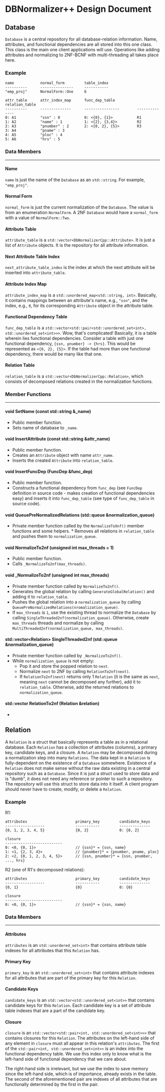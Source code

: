 # DBNormalizer++ Design Document

## Database

`Database` is a central repository for all database-relation information. Name, 
attributes, and functional dependencies are all stored into this one class. This
class is the main one client applications will use. Operations like adding 
attributes and normalizing to 2NF-BCNF with multi-threading all takes place 
here.

### Example

	name			normal_form			table_index
	----------		---------------		-----------
	"emp_proj"		NormalForm::One		6

	attr_table		attr_index_map		func_dep_table			relation_table
	----------		--------------		----------------		--------------
	0: A1			"ssn" : 0			0: <{0}, {1}> 			R1
	1: A2			"name" : 1			1: <{2}, {3,4}>			R2
	2: A3			"pnumber" : 2		2: <{0, 2}, {5}>		R3
	3: A4			"pname" : 3
	4: A5			"ploc" : 4
	5: A6			"hrs" : 5

### Data Members
---
#### Name

`name` is just the name of the `Database` as an `std::string`. For example, 
`"emp_proj"`.

#### Normal Form

`normal_form` is just the current normalization of the `Database`. The value is
from an enumeration `NormalForm`. A 2NF `Database` would have a `normal_form` 
with a value of `NormalForm::Two`.

#### Attribute Table

`attribute_table` is a `std::vector<DbNormalizerCpp::Attribute>`. It is just a 
list of `Attribute` objects. It is the repository for all attribute information.

#### Next Attribute Table Index

`next_attribute_table_index` is the index at which the next attribute will be 
inserted into `attribute_table`.

#### Attribute Index Map

`attribute_index_map` is a `std::unordered_map<std::string, int>`. Basically, it
contains mappings between an attribute's name, e.g., `"ssn"`, and the index, 
e.g., `0`, for its corresponding `Attribute` object in the attribute table.

#### Functional Dependency Table

`func_dep_table` is a 
`std::vector<std::pair<std::unordered_set<int>, std::unordered_set<int>>>`. 
Wow, that's complicated! Basically, it is a table wherein lies functional
dependencies. Consider a table with just one functional dependency, 
`{ssn, pnumber} -> {hrs}`. This would be represented as `<{0, 2}, {5}>`. If the 
table had more than one functional dependency, there would be many like that one.

#### Relation Table

`relation_table` is a `std::vector<DbNormalizerCpp::Relation>`, which consists 
of decomposed relations created in the normalization functions.

### Member Functions
---
#### void SetName (const std::string &_name)

* Public member function.
* Sets name of database to `_name`.

#### void InsertAttribute (const std::string &attr_name)

* Public member function.
* Creates an `Attribute` object with name `attr_name`.
* Inserts the created `Attribute` into `relation_table`.

#### void InsertFuncDep (FuncDep &func_dep)

* Public member function.
* Constructs a functional dependency from `func_dep` (see `FuncDep` definition 
in source code - makes creation of functional dependencies easy) and inserts it
into `func_dep_table` (see type of `func_dep_table` in source code).

#### void QueuePreNormalizedRelations (std::queue<Relation> &normalization_queue)

* Private member function called by the `NormalizeToXnf()` member functions and
some helpers. * Removes all relations in `relation_table` and pushes them to 
`normalization_queue`.

#### void NormalizeTo2nf (unsigned int max_threads = 1) 

* Public member function.
* Calls `_NormalizeTo2nf(max_threads)`.

#### void _NormalizeTo2nf (unsigned int max_threads)

* Private member function called by `NormalizeTo2nf()`.
* Generates the global relation by calling `GenerateGlobalRelation()` and adding
it to `relation_table`.
* Pushes the global relation into a `normalization_queue` by calling 
`QueuePreNormalizedRelations(nromalization_queue)`.
* If `max_threads` is `1`, use the existing thread to normalize the `Database`
by calling `SingleThreaded2nf(normalization_queue)`. Otherwise, create 
`max_threads` threads and normalize by calling 
`MultiThreaded2nf(normalization_queue, max_threads)`.

#### std::vector\<Relation> SingleThreaded2nf (std::queue<Relation> &normalization_queue)

* Private member function called by `_NormalizeTo2nf()`.
* While `normalization_queue` is not empty:
	* Pop it and store the popped relation to `next`.
	* Normalize `next` to 2NF by calling `RelationTo2nf(next)`.
	* If `RelationTo2nf(next)` returns only 1 `Relation` (it is the same as 
	`next`, meaning `next` cannot be decomposed any further), add it to 
	`relation_table`. Otherwise, add the returned relations to 
	`normalization_queue`.

#### std::vector<Relation> RelationTo2nf (Relation &relation)

* 

## Relation 

A `Relation` is a struct that basically represents a table as in a relational
database. Each `Relation` has a collection of attributes (columns), a primary
key, candidate keys, and a closure. A `Relation` may be decomposed during a
normalization step into many `Relations`. The data kept in a `Relation` is
fully-dependent on the existence of a `Database` somewhere. Existence of a 
`Relation` does not make sense without the raw data existing in a central 
repository such as a `Database`. Since it is just a struct used to store data 
and is "dumb", it does not need any reference or pointer to such a repository. 
The repository will use this struct to store data into it itself. A client 
program should never have to create, modify, or delete a `Relation`.

### Example

R1:

	attributes						primary_key			candidate_keys
	------------------				-----------			--------------
	{0, 1, 2, 3, 4, 5}				{0, 2}				0: {0, 2}

	closure
	--------------------------
	0: <0, {0, 1}>					// {ssn}* = {ssn, name}
	1: <1, {2, 3, 4}>				// {pnumber}* = {pnumber, pname, ploc}
	2: <2, {0, 1, 2, 3, 4, 5}>		// {ssn, pnumber}* = {ssn, pnumber, ..., hrs}

R2 (one of R1's decomposed relations):

	attributes						primary_key			candidate_keys
	------------------				-----------			--------------
	{0, 1}							{0}					0: {0}

	closure
	--------------------------
	0: <0, {0, 1}>					// {ssn}* = {ssn, name}

### Data Members
---
#### Attributes

`attributes` is an `std::unordered_set<int>` that contains attribute table 
indexes for all attributes that this `Relation` has.

#### Primary Key

`primary_key` is an `std::unordered_set<int>` that contains attribute indexes 
for all attributes that are part of the primary key for this `Relation`.

#### Candidate Keys

`candidate_keys` is an `std::vector<std::unordered_set<int>>` that contains
candidate keys for this `Relation`. Each candidate key is a set of
attribute table indexes that are a part of the candidate key.

#### Closure

`closure` is an `std::vector<std::pair<int, std::unordered_set<int>>>` that 
contains closures for this `Relation`. The attributes on the left-hand side of
any element in `closure` must all appear in this relation's `attributes`. The
first of the `std::pair<int, std::unordered_set<int>>` is an index into the
functional dependency table. We use this index only to know what is the
left-hand side of functional dependency that we care about. 

The right-hand side is irrelevant, but we use the index to save memory since the
left-hand side, which is of importance, already exists in the table. The second
of the aforementioned pair are indexes of all attributes that are functionally
determined by the first in the pair. 
